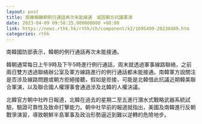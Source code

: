 ```yaml
---
layout: post
title: 南韓稱韓朝例行通話再次未能接通　或因朝方抗議軍演
date: 2023-04-09 09:58:25.000000000 +08:00
link: https://news.rthk.hk/rthk/ch/component/k2/1695499-20230409.htm
categories: rthk
---
```


南韓國防部表示，韓朝的例行通話再次未能接通。

韓朝通常每日上午9時及下午5時進行例行通話，周末就透過軍事線路聯絡，之前兩日雙方透過聯絡辦公室及軍方線路進行的例行通話都未能接通。南韓軍方說關注是否涉及線路問題或朝方拒絕接聽，假如是拒接，可能是北韓借此抗議近期韓美聯合軍演，以及聯合國人權理事會通過涉及北韓的人權決議。

北韓官方朝中社昨日報道，北韓在過去的星期二至五進行潛水式戰略武器系統試驗，驗證可靠性及致命打擊能力。朝中社早前的報道就指出，美國及南韓進行反朝戰爭演習，導致朝鮮半島軍事及政治形勢逼近到難以逆轉的危險地步。

